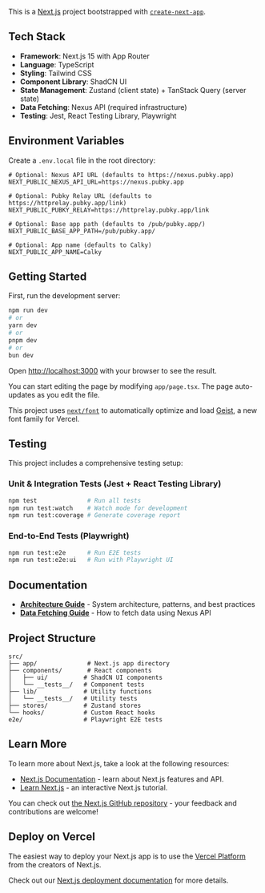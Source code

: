 This is a [Next.js](https://nextjs.org) project bootstrapped with
[`create-next-app`](https://nextjs.org/docs/app/api-reference/cli/create-next-app).

## Tech Stack

- **Framework**: Next.js 15 with App Router
- **Language**: TypeScript
- **Styling**: Tailwind CSS
- **Component Library**: ShadCN UI
- **State Management**: Zustand (client state) + TanStack Query (server state)
- **Data Fetching**: Nexus API (required infrastructure)
- **Testing**: Jest, React Testing Library, Playwright

## Environment Variables

Create a `.env.local` file in the root directory:

```env
# Optional: Nexus API URL (defaults to https://nexus.pubky.app)
NEXT_PUBLIC_NEXUS_API_URL=https://nexus.pubky.app

# Optional: Pubky Relay URL (defaults to https://httprelay.pubky.app/link)
NEXT_PUBLIC_PUBKY_RELAY=https://httprelay.pubky.app/link

# Optional: Base app path (defaults to /pub/pubky.app/)
NEXT_PUBLIC_BASE_APP_PATH=/pub/pubky.app/

# Optional: App name (defaults to Calky)
NEXT_PUBLIC_APP_NAME=Calky
```

## Getting Started

First, run the development server:

```bash
npm run dev
# or
yarn dev
# or
pnpm dev
# or
bun dev
```

Open [http://localhost:3000](http://localhost:3000) with your browser to see the
result.

You can start editing the page by modifying `app/page.tsx`. The page
auto-updates as you edit the file.

This project uses
[`next/font`](https://nextjs.org/docs/app/building-your-application/optimizing/fonts)
to automatically optimize and load [Geist](https://vercel.com/font), a new font
family for Vercel.

## Testing

This project includes a comprehensive testing setup:

### Unit & Integration Tests (Jest + React Testing Library)

```bash
npm test              # Run all tests
npm run test:watch    # Watch mode for development
npm run test:coverage # Generate coverage report
```

### End-to-End Tests (Playwright)

```bash
npm run test:e2e      # Run E2E tests
npm run test:e2e:ui   # Run with Playwright UI
```

## Documentation

- **[Architecture Guide](./docs/ARCHITECTURE.md)** - System architecture,
  patterns, and best practices
- **[Data Fetching Guide](./docs/DATA_FETCHING.md)** - How to fetch data using
  Nexus API

## Project Structure

```
src/
├── app/              # Next.js app directory
├── components/       # React components
│   ├── ui/          # ShadCN UI components
│   └── __tests__/   # Component tests
├── lib/             # Utility functions
│   └── __tests__/   # Utility tests
├── stores/          # Zustand stores
└── hooks/           # Custom React hooks
e2e/                 # Playwright E2E tests
```

## Learn More

To learn more about Next.js, take a look at the following resources:

- [Next.js Documentation](https://nextjs.org/docs) - learn about Next.js
  features and API.
- [Learn Next.js](https://nextjs.org/learn) - an interactive Next.js tutorial.

You can check out
[the Next.js GitHub repository](https://github.com/vercel/next.js) - your
feedback and contributions are welcome!

## Deploy on Vercel

The easiest way to deploy your Next.js app is to use the
[Vercel Platform](https://vercel.com/new?utm_medium=default-template&filter=next.js&utm_source=create-next-app&utm_campaign=create-next-app-readme)
from the creators of Next.js.

Check out our
[Next.js deployment documentation](https://nextjs.org/docs/app/building-your-application/deploying)
for more details.
